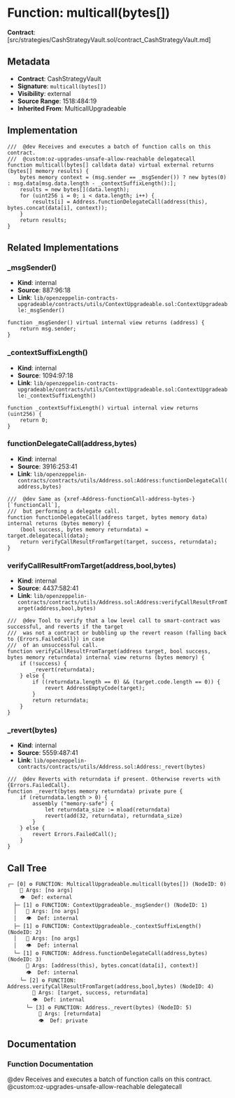 # Function: multicall(bytes[])

**Contract**: [src/strategies/CashStrategyVault.sol/contract_CashStrategyVault.md]

## Metadata

- **Contract**: CashStrategyVault
- **Signature**: `multicall(bytes[])`
- **Visibility**: external
- **Source Range**: 1518:484:19
- **Inherited From**: MulticallUpgradeable

## Implementation

```solidity
///  @dev Receives and executes a batch of function calls on this contract.
///  @custom:oz-upgrades-unsafe-allow-reachable delegatecall
function multicall(bytes[] calldata data) virtual external returns (bytes[] memory results) {
    bytes memory context = (msg.sender == _msgSender()) ? new bytes(0) : msg.data[msg.data.length - _contextSuffixLength():];
    results = new bytes[](data.length);
    for (uint256 i = 0; i < data.length; i++) {
        results[i] = Address.functionDelegateCall(address(this), bytes.concat(data[i], context));
    }
    return results;
}
```

## Related Implementations

### _msgSender()

- **Kind**: internal
- **Source**: 887:96:18
- **Link**: `lib/openzeppelin-contracts-upgradeable/contracts/utils/ContextUpgradeable.sol:ContextUpgradeable:_msgSender()`

```solidity
function _msgSender() virtual internal view returns (address) {
    return msg.sender;
}
```

### _contextSuffixLength()

- **Kind**: internal
- **Source**: 1094:97:18
- **Link**: `lib/openzeppelin-contracts-upgradeable/contracts/utils/ContextUpgradeable.sol:ContextUpgradeable:_contextSuffixLength()`

```solidity
function _contextSuffixLength() virtual internal view returns (uint256) {
    return 0;
}
```

### functionDelegateCall(address,bytes)

- **Kind**: internal
- **Source**: 3916:253:41
- **Link**: `lib/openzeppelin-contracts/contracts/utils/Address.sol:Address:functionDelegateCall(address,bytes)`

```solidity
///  @dev Same as {xref-Address-functionCall-address-bytes-}[`functionCall`],
///  but performing a delegate call.
function functionDelegateCall(address target, bytes memory data) internal returns (bytes memory) {
    (bool success, bytes memory returndata) = target.delegatecall(data);
    return verifyCallResultFromTarget(target, success, returndata);
}
```

### verifyCallResultFromTarget(address,bool,bytes)

- **Kind**: internal
- **Source**: 4437:582:41
- **Link**: `lib/openzeppelin-contracts/contracts/utils/Address.sol:Address:verifyCallResultFromTarget(address,bool,bytes)`

```solidity
///  @dev Tool to verify that a low level call to smart-contract was successful, and reverts if the target
///  was not a contract or bubbling up the revert reason (falling back to {Errors.FailedCall}) in case
///  of an unsuccessful call.
function verifyCallResultFromTarget(address target, bool success, bytes memory returndata) internal view returns (bytes memory) {
    if (!success) {
        _revert(returndata);
    } else {
        if ((returndata.length == 0) && (target.code.length == 0)) {
            revert AddressEmptyCode(target);
        }
        return returndata;
    }
}
```

### _revert(bytes)

- **Kind**: internal
- **Source**: 5559:487:41
- **Link**: `lib/openzeppelin-contracts/contracts/utils/Address.sol:Address:_revert(bytes)`

```solidity
///  @dev Reverts with returndata if present. Otherwise reverts with {Errors.FailedCall}.
function _revert(bytes memory returndata) private pure {
    if (returndata.length > 0) {
        assembly ("memory-safe") {
            let returndata_size := mload(returndata)
            revert(add(32, returndata), returndata_size)
        }
    } else {
        revert Errors.FailedCall();
    }
}
```

## Call Tree

```
┌─ [0] ⚙️ FUNCTION: MulticallUpgradeable.multicall(bytes[]) (NodeID: 0)
    💬 Args: [no args]
    👁️  Def: external
  ├─ [1] ⚙️ FUNCTION: ContextUpgradeable._msgSender() (NodeID: 1)
  │   💬 Args: [no args]
  │   👁️  Def: internal
  ├─ [1] ⚙️ FUNCTION: ContextUpgradeable._contextSuffixLength() (NodeID: 2)
  │   💬 Args: [no args]
  │   👁️  Def: internal
  └─ [1] ⚙️ FUNCTION: Address.functionDelegateCall(address,bytes) (NodeID: 3)
      💬 Args: [address(this), bytes.concat(data[i], context)]
      👁️  Def: internal
    └─ [2] ⚙️ FUNCTION: Address.verifyCallResultFromTarget(address,bool,bytes) (NodeID: 4)
        💬 Args: [target, success, returndata]
        👁️  Def: internal
      └─ [3] ⚙️ FUNCTION: Address._revert(bytes) (NodeID: 5)
          💬 Args: [returndata]
          👁️  Def: private
```

## Documentation

### Function Documentation

 @dev Receives and executes a batch of function calls on this contract.
 @custom:oz-upgrades-unsafe-allow-reachable delegatecall
